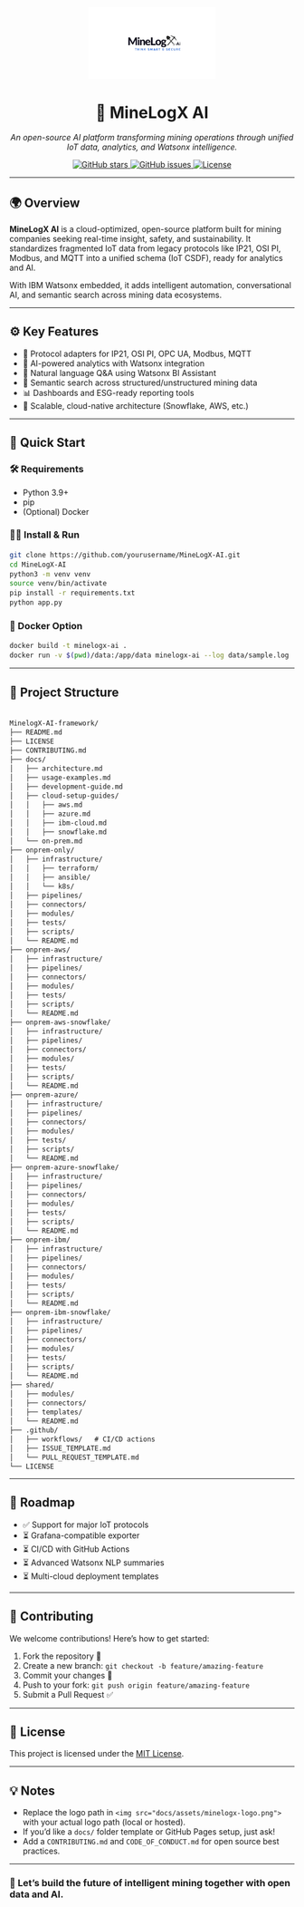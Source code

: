 <p align="center">
  <img src="docs/assets/minelogx-logo.png" width="224" alt="MineLogX AI Logo" />
</p>

<h1 align="center">🧠 MineLogX AI</h1>

<p align="center">
  <em>An open-source AI platform transforming mining operations through unified IoT data, analytics, and Watsonx intelligence.</em>
</p>

<p align="center">
  <a href="https://github.com/yourusername/MineLogX-AI">
    <img src="https://img.shields.io/github/stars/yourusername/MineLogX-AI?style=social" alt="GitHub stars">
  </a>
  <a href="https://github.com/yourusername/MineLogX-AI/issues">
    <img src="https://img.shields.io/github/issues/yourusername/MineLogX-AI" alt="GitHub issues">
  </a>
  <a href="LICENSE">
    <img src="https://img.shields.io/badge/license-MIT-blue.svg" alt="License">
  </a>
</p>

---

## 🌍 Overview

**MineLogX AI** is a cloud-optimized, open-source platform built for mining companies seeking real-time insight, safety, and sustainability. It standardizes fragmented IoT data from legacy protocols like IP21, OSI PI, Modbus, and MQTT into a unified schema (IoT CSDF), ready for analytics and AI.

With IBM Watsonx embedded, it adds intelligent automation, conversational AI, and semantic search across mining data ecosystems.

---

## ⚙️ Key Features

- 📡 Protocol adapters for IP21, OSI PI, OPC UA, Modbus, MQTT  
- 🧠 AI-powered analytics with Watsonx integration  
- 💬 Natural language Q&A using Watsonx BI Assistant  
- 🧾 Semantic search across structured/unstructured mining data  
- 📊 Dashboards and ESG-ready reporting tools  
- 🔁 Scalable, cloud-native architecture (Snowflake, AWS, etc.)

---

## 🚀 Quick Start

### 🛠 Requirements

- Python 3.9+
- pip
- (Optional) Docker

### 🧑‍💻 Install & Run

```bash
git clone https://github.com/yourusername/MineLogX-AI.git
cd MineLogX-AI
python3 -m venv venv
source venv/bin/activate
pip install -r requirements.txt
python app.py
````

### 🐳 Docker Option

```bash
docker build -t minelogx-ai .
docker run -v $(pwd)/data:/app/data minelogx-ai --log data/sample.log
```

---

## 🧱 Project Structure

```

MinelogX-AI-framework/
├── README.md
├── LICENSE
├── CONTRIBUTING.md
├── docs/
│   ├── architecture.md
│   ├── usage-examples.md
│   ├── development-guide.md
│   ├── cloud-setup-guides/
│   │   ├── aws.md
│   │   ├── azure.md
│   │   ├── ibm-cloud.md
│   │   ├── snowflake.md
│   └── on-prem.md
├── onprem-only/
│   ├── infrastructure/
│   │   ├── terraform/
│   │   ├── ansible/
│   │   └── k8s/
│   ├── pipelines/
│   ├── connectors/
│   ├── modules/
│   ├── tests/
│   ├── scripts/
│   └── README.md
├── onprem-aws/
│   ├── infrastructure/
│   ├── pipelines/
│   ├── connectors/
│   ├── modules/
│   ├── tests/
│   ├── scripts/
│   └── README.md
├── onprem-aws-snowflake/
│   ├── infrastructure/
│   ├── pipelines/
│   ├── connectors/
│   ├── modules/
│   ├── tests/
│   ├── scripts/
│   └── README.md
├── onprem-azure/
│   ├── infrastructure/
│   ├── pipelines/
│   ├── connectors/
│   ├── modules/
│   ├── tests/
│   ├── scripts/
│   └── README.md
├── onprem-azure-snowflake/
│   ├── infrastructure/
│   ├── pipelines/
│   ├── connectors/
│   ├── modules/
│   ├── tests/
│   ├── scripts/
│   └── README.md
├── onprem-ibm/
│   ├── infrastructure/
│   ├── pipelines/
│   ├── connectors/
│   ├── modules/
│   ├── tests/
│   ├── scripts/
│   └── README.md
├── onprem-ibm-snowflake/
│   ├── infrastructure/
│   ├── pipelines/
│   ├── connectors/
│   ├── modules/
│   ├── tests/
│   ├── scripts/
│   └── README.md
├── shared/
│   ├── modules/
│   ├── connectors/
│   ├── templates/
│   └── README.md
├── .github/
│   ├── workflows/   # CI/CD actions
│   ├── ISSUE_TEMPLATE.md
│   └── PULL_REQUEST_TEMPLATE.md
└── LICENSE
```

---

## 🔭 Roadmap

* ✅ Support for major IoT protocols
* ⏳ Grafana-compatible exporter
* ⏳ CI/CD with GitHub Actions
* ⏳ Advanced Watsonx NLP summaries
* ⏳ Multi-cloud deployment templates

---

## 🤝 Contributing

We welcome contributions! Here’s how to get started:

1. Fork the repository 🍴
2. Create a new branch: `git checkout -b feature/amazing-feature`
3. Commit your changes 📝
4. Push to your fork: `git push origin feature/amazing-feature`
5. Submit a Pull Request ✅

---

## 📄 License

This project is licensed under the [MIT License](LICENSE).

---

## 💡 Notes

* Replace the logo path in `<img src="docs/assets/minelogx-logo.png">` with your actual logo path (local or hosted).
* If you’d like a `docs/` folder template or GitHub Pages setup, just ask!
* Add a `CONTRIBUTING.md` and `CODE_OF_CONDUCT.md` for open source best practices.

---

### 🚧 Let’s build the future of intelligent mining together with open data and AI.
